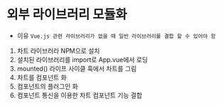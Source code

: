 # 외부 라이브러리 모듈화

- 이유
  `Vue.js 관련 라이브러리가 없을 때 일반 라이브러리를 결합 할 수 있어야 함`

1. 차트 라이브러라 NPM으로 설치
2. 설치된 라이브러리를 import로 App.vue에서 로딩
3. mounted() 라이프 사이클 훅에서 차트를 그림
4. 차트를 컴포넌트 화
5. 컴포넌트의 플러그인 화
6. 컴포넌트 통신을 이용한 차트 컴포넌트 기능 결합

